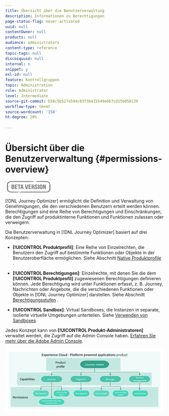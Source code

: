 ```yaml
---
title: Übersicht über die Benutzerverwaltung
description: Informationen zu Berechtigungen
page-status-flag: never-activated
uuid: null
contentOwner: null
products: null
audience: administrators
content-type: reference
topic-tags: null
discoiquuid: null
internal: n
snippet: y
exl-id: null
feature: Kontrollgruppen
topic: Administration
role: Administrator
level: Intermediate
source-git-commit: b58c5b527e594c03f3b415549e6b7cd15b050139
workflow-type: tm+mt
source-wordcount: '158'
ht-degree: 20%

---
```


# Übersicht über die Benutzerverwaltung {#permissions-overview}

![](../assets/do-not-localize/badge.png)

[!DNL Journey Optimizer] ermöglicht die Definition und Verwaltung von Genehmigungen, die den verschiedenen Benutzern erteilt werden können. Berechtigungen sind eine Reihe von Berechtigungen und Einschränkungen, die den Zugriff auf produktinterne Funktionen und Funktionen zulassen oder verweigern.

Die Benutzerverwaltung in [!DNL Journey Optimizer] basiert auf drei Konzepten:

* **[!UICONTROL Produktprofil]**: Eine Reihe von Einzelrechten, die Benutzern den Zugriff auf bestimmte Funktionen oder Objekte in der Benutzeroberfläche ermöglichen. Siehe Abschnitt [Native Produktprofile](ootb-product-profiles.md) .

* **[!UICONTROL Berechtigungen]**: Einzelrechte, mit denen Sie die dem  **[!UICONTROL Produktprofil]** zugewiesenen Berechtigungen definieren können. Jede Berechtigung wird unter Funktionen erfasst, z. B. Journey, Nachrichten oder Angebote, die die verschiedenen Funktionen oder Objekte in [!DNL Journey Optimizer] darstellen. Siehe Abschnitt [Berechtigungsstufen](high-low-permissions.md) .

* **[!UICONTROL Sandbox]**: Virtual Sandboxes, die Instanzen in separate, isolierte virtuelle Umgebungen unterteilen. Siehe [Verwenden von Sandboxes](sandboxes.md)

Jedes Konzept kann von **[!UICONTROL Produkt-Administratoren]** verwaltet werden, die Zugriff auf die Admin Console haben. [Erfahren Sie mehr über die Adobe Admin Console](https://helpx.adobe.com/de/enterprise/managing/user-guide.html).

![](../assets/do-not-localize/permissions_2.png)
